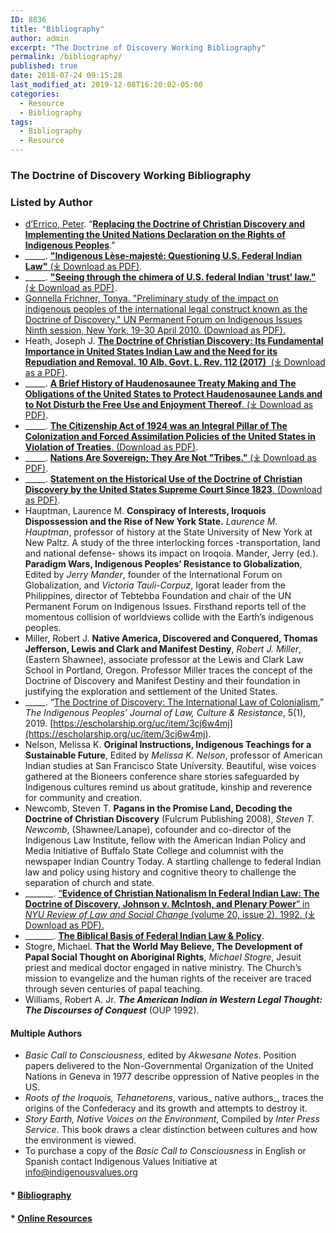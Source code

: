 ```yaml
---
ID: 8836
title: "Bibliography"
author: admin
excerpt: "The Doctrine of Discovery Working Bibliography"
permalink: /bibliography/
published: true
date: 2018-07-24 09:15:28
last_modified_at: 2019-12-08T16:20:02-05:00
categories:
  - Resource
  - Bibliography
tags:
  - Bibliography
  - Resource
---
```

### **The Doctrine of Discovery Working Bibliography**

### **Listed by Author**

- [d’Errico, Peter](https://doctrineofdiscovery.org/resources-by-peter-derrico/). “[**Replacing the Doctrine of Christian Discovery and Implementing the United Nations Declaration on the Rights of Indigenous Peoples**](https://doctrineofdiscovery.org/resources-by-peter-derrico/).”
- \_\_\_\_\_. [**"Indigenous Lèse-majesté: Questioning U.S. Federal Indian Law"** (⤓ Download as PDF)](https://doctrineofdiscovery.org/assets/pdfs/2017_19-02_06_Errico.pdf).
- \_\_\_\_\_. **["Seeing through the chimera of U.S. federal Indian 'trust' law."](https://doctrineofdiscovery.org/assets/pdfs/Seeing_through_the_chimera_of_U.S._feder.pdf)** [(⤓ Download as PDF)](https://doctrineofdiscovery.org/assets/pdfs/Seeing_through_the_chimera_of_U.S._feder.pdf).
- [Gonnella Frichner, Tonya. "Preliminary study of the impact on indigenous peoples of the international legal construct known as the Doctrine of Discovery," UN Permanent Forum on Indigenous Issues Ninth session, New York, 19-30 April 2010. (Download as PDF).](https://doctrineofdiscovery.org/assets/pdfs/DoctrinePrelimStudy2010.pdf)
- Heath, Joseph J. **[The Doctrine of Christian Discovery: Its Fundamental Importance in United States Indian Law and the Need for its Repudiation and Removal. 10 Alb. Govt. L. Rev. 112 (2017)](/assets/pdfs/Joe-Heath-THE-DOCTRINE-OF-CHRISTIAN-DISCOVERY-ITS-FUNDAMENTAL-IMPORTANCE-IN-UNITED-STATES-INDIAN-LAW-AND-THE-NEED-FOR-ITS-REPUDIATION-AND-REMOVAL.pdf)**[  (⤓ Download as a PDF)](/assets/pdfs/Joe-Heath-THE-DOCTRINE-OF-CHRISTIAN-DISCOVERY-ITS-FUNDAMENTAL-IMPORTANCE-IN-UNITED-STATES-INDIAN-LAW-AND-THE-NEED-FOR-ITS-REPUDIATION-AND-REMOVAL.pdf).
- \_\_\_\_\_. [**A Brief History of Haudenosaunee Treaty Making and The Obligations of the United States to Protect Haudenosaunee Lands and to Not Disturb the Free Use and Enjoyment Thereof**. (⤓ Download as PDF)](https://doctrineofdiscovery.org/assets/pdfs/Treaty-history3-19-12xx.pdf).
- \_\_\_\_\_. [**The Citizenship Act of 1924 was an Integral Pillar of The Colonization and Forced Assimilation Policies of the United States in Violation of Treaties**. (Download as PDF)](https://doctrineofdiscovery.org/assets/pdfs/CITIZENSHIP-ACT-OF-1924Red6-6-18.pdf).
- \_\_\_\_\_. [**Nations Are Sovereign; They Are Not "Tribes."** (⤓ Download as PDF)](https://doctrineofdiscovery.org/assets/pdfs/NATION-NOT-TRIBE3-6-18.pdf).
- \_\_\_\_\_. [**Statement on the Historical Use of the Doctrine of Christian Discovery by the United States Supreme Court Since 1823**. (Download as PDF)](https://doctrineofdiscovery.org/assets/pdfs/DoctrineOfDiscovery5-24-14.pdf).
- Hauptman, Laurence M. **Conspiracy of Interests, Iroquois Dispossession and the Rise of New York State.** _Laurence M. Hauptman_, professor of history at the State University of New York at New Paltz. A study of the three interlocking forces -transportation, land and national defense- shows its impact on Iroqoia. Mander, Jerry (ed.). **Paradigm Wars, Indigenous Peoples’ Resistance to Globalization**, Edited by _Jerry Mander_, founder of the International Forum on Globalization, and _Victoria Tauli-Corpuz_, Igorat leader from the Philippines, director of Tebtebba Foundation and chair of the UN Permanent Forum on Indigenous Issues. Firsthand reports tell of the momentous collision of worldviews collide with the Earth’s indigenous peoples.
- Miller, Robert J. **Native America, Discovered and Conquered, Thomas Jefferson, Lewis and Clark and Manifest Destiny**, _Robert J. Miller_, (Eastern Shawnee), associate professor at the Lewis and Clark Law School in Portland, Oregon. Professor Miller traces the concept of the Doctrine of Discovery and Manifest Destiny and their foundation in justifying the exploration and settlement of the United States.
- \_\_\_\_\_. “[The Doctrine of Discovery: The International Law of Colonialism](https://escholarship.org/uc/item/3cj6w4mj),” _The Indigenous Peoples’ Journal of Law, Culture & Resistance_, 5(1), 2019. [https://escholarship.org/uc/item/3cj6w4mj](https://escholarship.org/uc/item/3cj6w4mj).
- Nelson, Melissa K. **Original Instructions, Indigenous Teachings for a Sustainable Future**, Edited by _Melissa K. Nelson_, professor of American Indian studies at San Francisco State University. Beautiful, wise voices gathered at the Bioneers conference share stories safeguarded by Indigenous cultures remind us about gratitude, kinship and reverence for community and creation.
- Newcomb, Steven T. **Pagans in the Promise Land, Decoding the Doctrine of Christian Discovery** (Fulcrum Publishing 2008), _Steven T. Newcomb_, (Shawnee/Lanape), cofounder and co-director of the Indigenous Law Institute, fellow with the American Indian Policy and Media Initiative of Buffalo State College and columnist with the newspaper Indian Country Today. A startling challenge to federal Indian law and policy using history and cognitive theory to challenge the separation of church and state.
- \_\_\_\_\_\_\_. [“**Evidence of Christian Nationalism In Federal Indian Law: The Doctrine of Discovery, Johnson v. McIntosh, and Plenary Power**” in _NYU Review of Law and Social Change_ (volume 20, issue 2), 1992. (⤓ Download as PDF).](https://doctrineofdiscovery.org/assets/pdfs/Evidence-of-Christian-Nationalism-In-Federal-Indian-Law.pdf)
- \_\_\_\_\_\_\_. **[The Biblical Basis of Federal Indian Law & Policy](/the-biblical-basis-of-federal-indian-law-policy/)**.
- Stogre, Michael. **That the World May Believe, The Development of Papal Social Thought on Aboriginal Rights**, _Michael Stogre_, Jesuit priest and medical doctor engaged in native ministry. The Church’s mission to evangelize and the human rights of the receiver are traced through seven centuries of papal teaching.
- Williams, Robert A. Jr. **_The American Indian in Western Legal Thought: The Discourses of Conquest_** (OUP 1992).

#### **Multiple Authors**

- _Basic Call to Consciousness_, edited by _Akwesane Notes_. Position papers delivered to the Non-Governmental Organization of the United Nations in Geneva in 1977 describe oppression of Native peoples in the US.
- _Roots of the Iroquois, Tehanetorens_, various_ native authors_, traces the origins of the Confederacy and its growth and attempts to destroy it.
- _Story Earth, Native Voices on the Environment_, Compiled by _Inter Press Service_. This book draws a clear distinction between cultures and how the environment is viewed.  
- To purchase a copy of the _Basic Call to Consciousness_ in English or Spanish contact Indigenous Values Initiative at info@indigenousvalues.org

#### *   [Bibliography](/bibliography/)

#### *   [Online Resources](/online-resources/)
